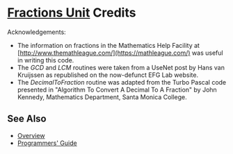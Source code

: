 # [Fractions Unit](../index.md) Credits

Acknowledgements:

* The information on fractions in the Mathematics Help Facility at [http://www.themathleague.com/](https://mathleague.com/) was useful in writing this code.
* The _GCD_ and _LCM_ routines were taken from a UseNet post by Hans van Kruijssen as republished on the now-defunct EFG Lab website.
* The _DecimalToFraction_ routine was adapted from the Turbo Pascal code presented in "Algorithm To Convert A Decimal To A Fraction" by John Kennedy, Mathematics Department, Santa Monica College.

## See Also

* [Overview](./Overview.md)
* [Programmers' Guide](./API.md)
